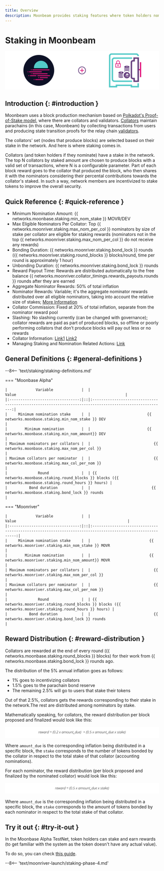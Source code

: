 ```yaml
---
title: Overview
description: Moonbeam provides staking features where token holders nominate collators with their tokens and earn rewards
---
```


# Staking in Moonbeam

![Staking Moonbeam Banner](/images/staking/staking-overview-banner.png)

## Introduction {: #introduction } 

Moonbeam uses a block production mechanism based on [Polkadot's Proof-of-Stake model](https://wiki.polkadot.network/docs/learn-consensus), where there are collators and validators. [Collators](https://wiki.polkadot.network/docs/learn-collator) maintain parachains (in this case, Moonbeam) by collecting transactions from users and producing state transition proofs for the relay chain [validators](https://wiki.polkadot.network/docs/learn-validator).

The collators' set (nodes that produce blocks) are selected based on their stake in the network. And here is where staking comes in.

Collators (and token holders if they nominate) have a stake in the network. The top N collators by staked amount are chosen to produce blocks with a valid set of transactions, where N is a configurable parameter. Part of each block reward goes to the collator that produced the block, who then shares it with the nominators considering their percental contributions towards the collator's staked. In such a way, network members are incentivized to stake tokens to improve the overall security.

## Quick Reference {: #quick-reference }

* Minimum Nomination Amount: {{ networks.moonbase.staking.min_nom_stake }} MOVR/DEV
* Max Eligible Nominators Per Collator: Top {{ networks.moonriver.staking.max_nom_per_col }} nominators by size of stake per collator are eligible for staking rewards (nominators not in the top {{ networks.moonriver.staking.max_nom_per_col }} do not receive any rewards)
* Bonding Duration: {{ networks.moonriver.staking.bond_lock }} rounds ({{ networks.moonriver.staking.round_blocks }} blocks/round, time per round is approximately 1 hour)
* Unbonding Duration: {{ networks.moonriver.staking.bond_lock }} rounds 
* Reward Payout Time: Rewards are distributed automatically to the free balance {{ networks.moonriver.collator_timings.rewards_payouts.rounds }} rounds after they are earned
* Aggregate Nominator Rewards: 50% of total inflation
* Nominator Rewards: Variable; it's the aggregate nominator rewards distributed over all eligible nominators, taking into account the relative size of stakes; [More Information](/staking/overview/#reward-distribution)
* Collator Commission: Fixed at 20% of total inflation, separate from the nominator reward pool
* Slashing: No slashing currently (can be changed with governance); collator rewards are paid as part of produced blocks, so offline or poorly performing collators that don’t produce blocks will pay out less or no rewards
* Collator Information: [Link1](https://moonriver.subscan.io/validator) [Link2](https://moonbeam-explorer.netlify.app/stats/miners/)
* Managing Staking and Nomination Related Actions: [Link](https://apps.moonbeam.network/moonriver)


## General Definitions {: #general-definitions } 

--8<-- 'text/staking/staking-definitions.md'

=== "Moonbase Alpha"

    |             Variable             |  |                                                  Value                                                  |
    |:--------------------------------:|::|:-------------------------------------------------------------------------------------------------------:|
    |     Minimum nomination stake     |  |                          {{ networks.moonbase.staking.min_nom_stake }} DEV                              |
    |        Minimum nomination        |  |                          {{ networks.moonbase.staking.min_nom_amount}} DEV                              |
    | Maximum nominators per collators |  |                             {{ networks.moonbase.staking.max_nom_per_col }}                             |
    | Maximum collators per nominator  |  |                             {{ networks.moonbase.staking.max_col_per_nom }}                             |
    |              Round               |  | {{ networks.moonbase.staking.round_blocks }} blocks ({{ networks.moonbase.staking.round_hours }} hours) |
    |          Bond duration           |  |                            {{ networks.moonbase.staking.bond_lock }} rounds                             |

=== "Moonriver"

    |             Variable             |  |                                                   Value                                                   |
    |:--------------------------------:|::|:---------------------------------------------------------------------------------------------------------:|
    |     Minimum nomination stake     |  |                           {{ networks.moonriver.staking.min_nom_stake }} MOVR                             |
    |        Minimum nomination        |  |                           {{ networks.moonriver.staking.min_nom_amount}} MOVR                             |
    | Maximum nominators per collators |  |                             {{ networks.moonriver.staking.max_nom_per_col }}                              |
    | Maximum collators per nominator  |  |                             {{ networks.moonriver.staking.max_col_per_nom }}                              |
    |              Round               |  | {{ networks.moonriver.staking.round_blocks }} blocks ({{ networks.moonriver.staking.round_hours }} hours) |
    |          Bond duration           |  |                             {{ networks.moonriver.staking.bond_lock }} rounds                             |


## Reward Distribution {: #reward-distribution } 

Collators are rewarded at the end of every round ({{ networks.moonbase.staking.round_blocks }} blocks) for their work from {{ networks.moonbase.staking.bond_lock }} rounds ago.

The distribution of the 5% annual inflation goes as follows:

 - 1% goes to incentivizing collators
 - 1.5% goes to the parachain bond reserve
 - The remaining 2.5% will go to users that stake their tokens

Out of that 2.5%, collators gets the rewards corresponding to their stake in the network.The rest are distributed among nominators by stake.

Mathematically speaking, for collators, the reward distribution per block proposed and finalized would look like this:

![Staking Collator Reward](/images/staking/staking-overview-1.png)

Where `amount_due` is the corresponding inflation being distributed in a specific block, the `stake` corresponds to the number of tokens bonded by the collator in respect to the total stake of that collator (accounting nominations).

For each nominator, the reward distribution (per block proposed and finalized by the nominated collator) would look like this:

![Staking Nominator Reward](/images/staking/staking-overview-2.png)

Where `amount_due` is the corresponding inflation being distributed in a specific block, the `stake` corresponds to the amount of tokens bonded by each nominator in respect to the total stake of that collator.

## Try it out {: #try-it-out } 

In the Moonbase Alpha TestNet, token holders can stake and earn rewards (to get familiar with the system as the token doesn't have any actual value).

To do so, you can check [this guide](/staking/stake/).

--8<-- 'text/moonriver-launch/staking-phase-4.md'
